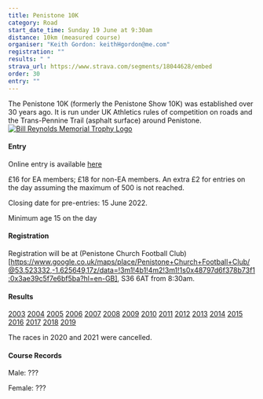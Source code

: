 ```yaml
---
title: Penistone 10K
category: Road
start_date_time: Sunday 19 June at 9:30am
distance: 10km (measured course)
organiser: "Keith Gordon: keithHgordon@me.com"
registration: ""
results: " "
strava_url: https://www.strava.com/segments/18044628/embed
order: 30
entry: ""
---
```

The Penistone 10K (formerly the Penistone Show 10K) was established over 30 years ago. It is run under UK Athletics rules of competition on roads and the Trans-Pennine Trail (asphalt surface) around Penistone. [![Bill Reynolds Memorial Trophy Logo](https://pfrac.chrishodgson.co.uk/static/uploads/bill-reynolds-logo-2017.jpg)](https://pfrac.chrishodgson.co.uk/static/uploads/bill-reynolds-logo-2017.jpg)

#### Entry

Online entry is available [here](https://racebest.com/races/3wuzs)

£16 for EA members; £18 for non-EA members. An extra £2 for entries on the day assuming the maximum of 500 is not reached.

Closing date for pre-entries: 15 June 2022.

Minimum age 15 on the day

#### Registration

Registration will be at (Penistone Church Football Club)[https://www.google.co.uk/maps/place/Penistone+Church+Football+Club/@53.523332,-1.625649,17z/data=!3m1!4b1!4m2!3m1!1s0x48797d6f378b73f1:0x3ae39c5f7e6bf5ba?hl=en-GB], S36 6AT from 8:30am.

#### Results

[2003](http://pfrac.co.uk/wp-content/uploads/2014/10/Penistone-Show-10K-2003-results.pdf)
[2004](http://pfrac.co.uk/wp-content/uploads/2014/10/Penistone-Show-10K-2004-results.pdf)
[2005](http://pfrac.co.uk/wp-content/uploads/2014/10/Penistone-Show-10K-2005-results.pdf)
[2006](http://pfrac.co.uk/wp-content/uploads/2014/10/Penistone-Show-10K-2006-results.pdf)
[2007](http://pfrac.co.uk/wp-content/uploads/2014/10/Penistone-Show-10K-2007-results.pdf)
[2008](http://pfrac.co.uk/wp-content/uploads/2014/10/Penistone-Show-10K-2008-results.pdf)
[2009](http://pfrac.co.uk/wp-content/uploads/2014/10/Penistone-Show-10K-2009-results.pdf)
[2010](http://pfrac.co.uk/wp-content/uploads/2014/10/Penistone-Show-10K-2010-results.pdf)
[2011](http://pfrac.co.uk/wp-content/uploads/2014/10/Penistone-Show-10K-2011-results.pdf)
[2012](http://pfrac.co.uk/wp-content/uploads/2014/10/Penistone-10K-2012-results.pdf)
[2013](http://pfrac.co.uk/wp-content/uploads/2014/10/Penistone-10K-2013-results.pdf)
[2014](http://pfrac.co.uk/wp-content/uploads/2014/06/Penistone-10K-2014-results.pdf)
[2015](http://pfrac.co.uk/wp-content/uploads/2015/06/Penistone-10K-2015-results.pdf)
[2016](http://pfrac.co.uk/wp-content/uploads/2016/06/Penistone-10K-2016-results.pdf)
[2017](http://pfrac.co.uk/wp-content/uploads/2017/06/Penistone-10K-2017-results.pdf)
[2018](https://my4.raceresult.com/79743/results?lang=en#1_9AEFB9)
[2019](http://pfrac.co.uk/wp-content/uploads/2019/07/Results-2019.pdf)


The races in 2020 and 2021 were cancelled.

#### Course Records

Male: ???

Female: ???

